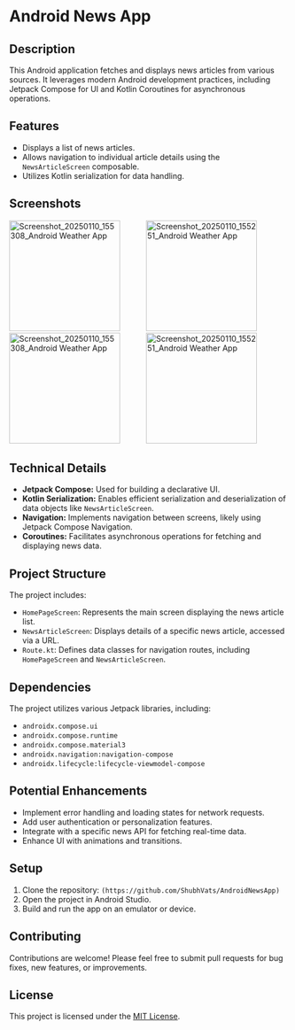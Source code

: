 # Android News App

## Description

This Android application fetches and displays news articles from various sources. It leverages modern Android development practices, including Jetpack Compose for UI and Kotlin Coroutines for asynchronous operations.

## Features

* Displays a list of news articles.
* Allows navigation to individual article details using the `NewsArticleScreen` composable.
* Utilizes Kotlin serialization for data handling.

## Screenshots

<img src="https://github.com/user-attachments/assets/af08946d-23ca-4b8c-b3a1-43f19a5584a7" alt="Screenshot_20250110_155308_Android Weather App" width="200">&nbsp;&nbsp;&nbsp;&nbsp;&nbsp;&nbsp;&nbsp;&nbsp;&nbsp;&nbsp;&nbsp;&nbsp;<img src="https://github.com/user-attachments/assets/1ef25368-b5fa-4672-a7bd-f7a196399542" alt="Screenshot_20250110_155251_Android Weather App" width="200">&nbsp;&nbsp;&nbsp;&nbsp;&nbsp;&nbsp;&nbsp;&nbsp;&nbsp;&nbsp;&nbsp;&nbsp;
<img src="https://github.com/user-attachments/assets/b3eda380-c26c-400a-ba79-2b347fa133a3" alt="Screenshot_20250110_155308_Android Weather App" width="200">&nbsp;&nbsp;&nbsp;&nbsp;&nbsp;&nbsp;&nbsp;&nbsp;&nbsp;&nbsp;&nbsp;&nbsp;<img src="https://github.com/user-attachments/assets/8a5676d1-dc45-4850-8df1-70e3193a2943" alt="Screenshot_20250110_155251_Android Weather App" width="200">


## Technical Details

* **Jetpack Compose:** Used for building a declarative UI.
* **Kotlin Serialization:** Enables efficient serialization and deserialization of data objects like `NewsArticleScreen`.
* **Navigation:** Implements navigation between screens, likely using Jetpack Compose Navigation.
* **Coroutines:** Facilitates asynchronous operations for fetching and displaying news data.

## Project Structure

The project includes:

* `HomePageScreen`: Represents the main screen displaying the news article list.
* `NewsArticleScreen`: Displays details of a specific news article, accessed via a URL.
* `Route.kt`: Defines data classes for navigation routes, including `HomePageScreen` and `NewsArticleScreen`.

## Dependencies

The project utilizes various Jetpack libraries, including:

* `androidx.compose.ui`
* `androidx.compose.runtime`
* `androidx.compose.material3`
* `androidx.navigation:navigation-compose`
* `androidx.lifecycle:lifecycle-viewmodel-compose`

## Potential Enhancements

* Implement error handling and loading states for network requests.
* Add user authentication or personalization features.
* Integrate with a specific news API for fetching real-time data.
* Enhance UI with animations and transitions.

## Setup

1. Clone the repository: `(https://github.com/ShubhVats/AndroidNewsApp)`
2. Open the project in Android Studio.
3. Build and run the app on an emulator or device.

## Contributing

Contributions are welcome! Please feel free to submit pull requests for bug fixes, new features, or improvements.

## License

This project is licensed under the [MIT License](LICENSE).

